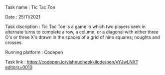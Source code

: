 Task name : Tic Tac Toe    

Date : 25/11/2021    

Task discription  : Tic Tac Toe is a game in which two players seek in alternate turns to complete a row, a column, or a diagonal with either three O's or three X's drawn in the spaces of a grid of nine squares; noughts and crosses.   

Running platform : Codepen   

Task link : https://codepen.io/vishnucheekkilode/pen/vYJwLNX?editors=0010
